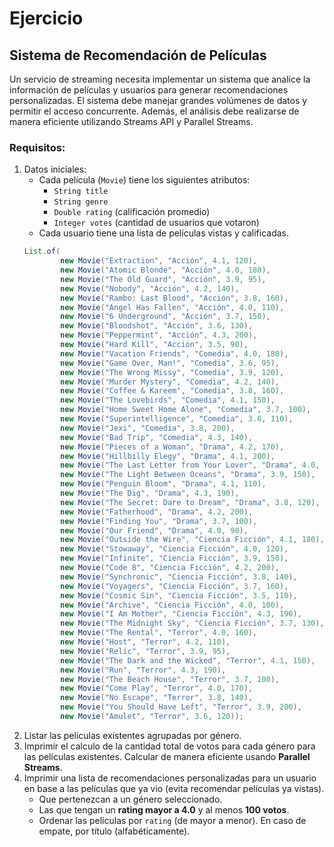 # Ejercicio
## Sistema de Recomendación de Películas
Un servicio de streaming necesita implementar un sistema que analice la información de películas y usuarios para generar recomendaciones personalizadas. El sistema debe manejar grandes volúmenes de datos y permitir el acceso concurrente. Además, el análisis debe realizarse de manera eficiente utilizando Streams API y Parallel Streams.

### Requisitos:
1. Datos iniciales:
    - Cada película (`Movie`) tiene los siguientes atributos:
      - `String title`
      - `String genre`
      - `Double rating` (calificación promedio)
      - `Integer votes` (cantidad de usuarios que votaron)
    - Cada usuario tiene una lista de películas vistas y calificadas.
    ```java
    List.of(
            new Movie("Extraction", "Acción", 4.1, 120),
            new Movie("Atomic Blonde", "Acción", 4.0, 180),
            new Movie("The Old Guard", "Acción", 3.9, 95),
            new Movie("Nobody", "Acción", 4.2, 140),
            new Movie("Rambo: Last Blood", "Acción", 3.8, 160),
            new Movie("Angel Has Fallen", "Acción", 4.0, 110),
            new Movie("6 Underground", "Acción", 3.7, 150),
            new Movie("Bloodshot", "Acción", 3.6, 130),
            new Movie("Peppermint", "Acción", 4.3, 200),
            new Movie("Hard Kill", "Acción", 3.5, 90),
            new Movie("Vacation Friends", "Comedia", 4.0, 180),
            new Movie("Game Over, Man!", "Comedia", 3.6, 95),
            new Movie("The Wrong Missy", "Comedia", 3.9, 120),
            new Movie("Murder Mystery", "Comedia", 4.2, 140),
            new Movie("Coffee & Kareem", "Comedia", 3.8, 160),
            new Movie("The Lovebirds", "Comedia", 4.1, 150),
            new Movie("Home Sweet Home Alone", "Comedia", 3.7, 100),
            new Movie("Superintelligence", "Comedia", 3.6, 110),
            new Movie("Jexi", "Comedia", 3.8, 200),
            new Movie("Bad Trip", "Comedia", 4.3, 140),
            new Movie("Pieces of a Woman", "Drama", 4.2, 170),
            new Movie("Hillbilly Elegy", "Drama", 4.1, 200),
            new Movie("The Last Letter from Your Lover", "Drama", 4.0, 140),
            new Movie("The Light Between Oceans", "Drama", 3.9, 150),
            new Movie("Penguin Bloom", "Drama", 4.1, 110),
            new Movie("The Dig", "Drama", 4.3, 190),
            new Movie("The Secret: Dare to Dream", "Drama", 3.8, 120),
            new Movie("Fatherhood", "Drama", 4.2, 200),
            new Movie("Finding You", "Drama", 3.7, 100),
            new Movie("Our Friend", "Drama", 4.0, 90),
            new Movie("Outside the Wire", "Ciencia Ficción", 4.1, 180),
            new Movie("Stowaway", "Ciencia Ficción", 4.0, 120),
            new Movie("Infinite", "Ciencia Ficción", 3.9, 150),
            new Movie("Code 8", "Ciencia Ficción", 4.2, 200),
            new Movie("Synchronic", "Ciencia Ficción", 3.8, 140),
            new Movie("Voyagers", "Ciencia Ficción", 3.7, 160),
            new Movie("Cosmic Sin", "Ciencia Ficción", 3.5, 110),
            new Movie("Archive", "Ciencia Ficción", 4.0, 100),
            new Movie("I Am Mother", "Ciencia Ficción", 4.3, 190),
            new Movie("The Midnight Sky", "Ciencia Ficción", 3.7, 130),
            new Movie("The Rental", "Terror", 4.0, 160),
            new Movie("Host", "Terror", 4.2, 110),
            new Movie("Relic", "Terror", 3.9, 95),
            new Movie("The Dark and the Wicked", "Terror", 4.1, 150),
            new Movie("Run", "Terror", 4.3, 190),
            new Movie("The Beach House", "Terror", 3.7, 100),
            new Movie("Come Play", "Terror", 4.0, 170),
            new Movie("No Escape", "Terror", 3.8, 140),
            new Movie("You Should Have Left", "Terror", 3.9, 200),
            new Movie("Amulet", "Terror", 3.6, 120));
    ```
1. Listar las peliculas existentes agrupadas por género.
1. Imprimir el calculo de la cantidad total de votos para cada género para las películas existentes. Calcular de manera eficiente usando **Parallel Streams**.
1. Imprimir una lista de recomendaciones personalizadas para un usuario en base a las películas que ya vio (evita recomendar películas ya vistas).
    - Que pertenezcan a un género seleccionado.
    - Las que tengan un **rating mayor a 4.0** y al menos **100 votos**.
    - Ordenar las películas por `rating` (de mayor a menor). En caso de empate, por título (alfabéticamente).
